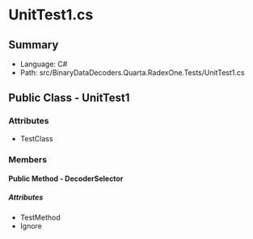 ﻿# UnitTest1.cs

## Summary

* Language: C#
* Path: src/BinaryDataDecoders.Quarta.RadexOne.Tests/UnitTest1.cs

## Public Class - UnitTest1

### Attributes

 - TestClass

### Members

#### Public Method - DecoderSelector

##### Attributes

 - TestMethod
 - Ignore


